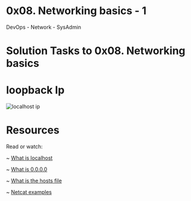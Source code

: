 # 0x08. Networking basics - 1

  DevOps - Network - SysAdmin

# Solution Tasks to 0x08. Networking basics

# loopback Ip

![localhost ip](https://user-images.githubusercontent.com/109864961/216468438-eff3e5e4-dc5e-4125-bbed-4d83b5004006.png)

# Resources

Read or watch:

~ [What is localhost](https://en.wikipedia.org/wiki/Localhost)

~ [What is 0.0.0.0](https://en.wikipedia.org/wiki/0.0.0.0)

~ [What is the hosts file](https://www.makeuseof.com/tag/modify-manage-hosts-file-linux/)

~ [Netcat examples](https://www.thegeekstuff.com/2012/04/nc-command-examples/)
